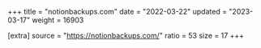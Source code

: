 +++
title = "notionbackups.com"
date = "2022-03-22"
updated = "2023-03-17"
weight = 16903

[extra]
source = "https://notionbackups.com/"
ratio = 53
size = 17
+++
